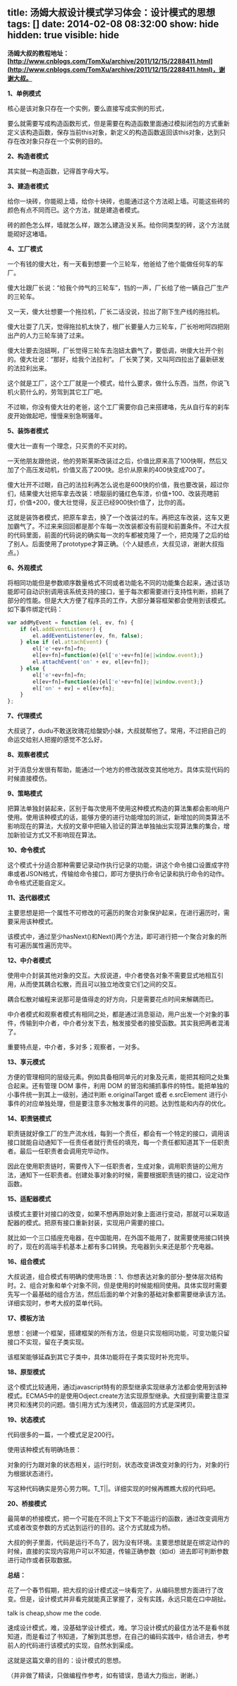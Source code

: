 title: 汤姆大叔设计模式学习体会：设计模式的思想
tags: []
date: 2014-02-08 08:32:00
show: hide
hidden: true
visible: hide
---

**汤姆大叔的教程地址：[http://www.cnblogs.com/TomXu/archive/2011/12/15/2288411.html](http://www.cnblogs.com/TomXu/archive/2011/12/15/2288411.html)，谢谢大叔。**

**1、单例模式**

核心是该对象只存在一个实例，要么直接写成实例的形式，

要么就需要写成构造函数形式，但是需要在构造函数里面通过模拟闭包的方式重新定义该构造函数，保存当前this对象，新定义的构造函数返回该this对象，达到只存在改对象只存在一个实例的目的。
<!--more-->
**2、构造者模式**

其实就一构造函数，记得首字母大写。

**3、建造者模式**

给你一块砖，你能砌上墙，给你十块砖，也能通过这个方法砌上墙。可能这些砖的颜色有点不同而已。这个方法，就是建造者模式。

砖的颜色怎么样，墙就怎么样，跟怎么建造没关系。给你同类型的砖，这个方法就能砌好这堵墙。

**4、工厂模式**

一个有钱的傻大壮，有一天看到想要一个三轮车，他爸给了他个能做任何车的车厂。

傻大壮跟厂长说：“给我个帅气的三轮车”，铛的一声，厂长给了他一辆自己厂生产的三轮车。

又一天，傻大壮想要一个拖拉机，厂长二话没说，拉出了刚下生产线的拖拉机。

傻大壮耍了几天，觉得拖拉机太快了，根厂长要量人力三轮车，厂长吩咐阿四把刚出产的人力三轮车骑了过来。

傻大壮要去泡妞啊，厂长觉得三轮车去泡妞太霸气了，要低调，哄傻大壮开个别的。傻大壮说：“那好，给我个法拉利”。 厂长笑了笑，又叫阿四拉出了最新研发的法拉利出来。

这个就是工厂，这个工厂就是一个模式，给什么要求，做什么东西，当然，你说飞机火箭什么的，劳驾到其它工厂吧。

不过嘛，你没有傻大壮的老爸，这个工厂需要你自己来搭建咯，先从自行车的刹车皮开始做起吧，慢慢来别急啊骚年。

**5、装饰者模式**

傻大壮一直有一个理念，只买贵的不买对的。

一天他朋友跟他说，他的劳斯莱斯改装过之后，价值比原来高了100快啊，然后又加了个高压发动机，价值又高了200快。总价从原来的400快变成700了。

傻大壮开不过眼，自己的法拉利再怎么说也是600快的价值，我也要改装，超过你们，结果傻大壮把车拿去改装：喷靓丽的骚红色车漆，价值+100、改装亮瞎前灯，价值+200，傻大壮觉得，反正已经900快价值了，比你的高。

这就是装饰者模式，把原车拿去，换了一个改装过的车。再把这车改装，这车又更加霸气了。不过来来回回都是那个车每一次改装都没有前提和前置条件。不过大叔的代码里面，前面的代码说的确实每一次的车都被克隆了一个，把克隆了之后的给了别人。后面使用了prototype才算正确。（个人疑惑点，大叔见谅，谢谢大叔指点。）

**6、外观模式**

将相同功能但是参数顺序数量格式不同或者功能名不同的功能集合起来，通过该功能即可自动识别调用该系统支持的接口，鉴于每次都需要进行支持性判断，损耗了部分的性能。但是大大方便了程序员的工作，大部分兼容框架都会使用到该模式。如下事件绑定代码：

```javascript
var addMyEvent = function (el, ev, fn) {
    if (el.addEventListener) {
        el.addEventListener(ev, fn, false);
    } else if (el.attachEvent) {
        el['e'+ev+fn]=fn;
        el[ev+fn]=function(e){el['e'+ev+fn](e||window.event);}
        el.attachEvent('on' + ev, el[ev+fn]);
    } else {
        el['e'+ev+fn]=fn;
        el[ev+fn]=function(e){el['e'+ev+fn](e||window.event);}
        el['on' + ev] = el[ev+fn];
    }
};
```

**7、代理模式**

大叔说了，dudu不敢送玫瑰花给酸奶小妹，大叔就帮他了。常用，不过把自己的命运交给别人把握的感觉不怎么好。

**8、观察者模式**

对于消息分发很有帮助，能通过一个地方的修改就改变其他地方。具体实现代码的时候直接模仿。

**9、策略模式**

把算法单独封装起来，区别于每次使用不使用这种模式构造的算法集都会影响用户使用。使用该种模式的话，能够方便的进行功能增加的测试，新增加的同类算法不影响现在的算法，大叔的文章中把输入验证的算法单独抽出实现算法集的集合，增加新验证方式又不影响现在算法。

**10、命令模式**

这个模式十分适合那种需要记录动作执行记录的功能，讲这个命令接口设置成字符串或者JSON格式，传输给命令接口，即可方便执行命令记录和执行命令的动作。命令格式还能自定义。

**11、迭代器模式**

主要思想是把一个属性不可修改的可遍历的聚合对象保护起来，在进行遍历时，需要采用该种模式。

该模式中，通过至少hasNext()和Next()两个方法，即可进行把一个聚合对象的所有可遍历属性遍历完毕。

**12、中介者模式**

使用中介封装其他对象的交互。大叔说道，中介者使各对象不需要显式地相互引用，从而使其耦合松散，而且可以独立地改变它们之间的交互。

耦合松散对编程来说那可是值得走的好方向，只是需要花点时间来解耦而已。

中介者模式和观察者模式有相同之处，都是通过消息驱动，用户出发一个对象的事件，传输到中介者，中介者分发下去，触发接受者的接受函数。其实我把两者混淆了。

重要特点是，中介者，多对多；观察者，一对多。

**13、享元模式**

方便的管理相同的层级元素。例如具备相同单元的对象及元素，能把其相同之处集合起来。还有管理 DOM 事件，利用 DOM 的冒泡和捕抓事件的特性。能把单独的小事件统一到其上一级别，通过判断 e.originalTarget 或者 e.srcElement 进行小事件的对应单独处理，但是要注意多次触发事件的问题。达到性能和内存的优化。

**14、职责链模式**

职责链就好像工厂的生产流水线，每到一个责任，都会有一个特定的接口，调用该接口就能自动通知下一任责任者就行责任的填充，每一个责任都知道其下一任职责者。最后一任职责者会调用完毕动作。

因此在使用职责链时，需要传入下一任职责者，生成对象，调用职责链的公用方法，通知下一任职责者。创建处事对象的时候，需要根据职责链的接口，设定动作函数。

**15、适配器模式**

该模式主要针对接口的改变，如果不想再原始对象上面进行变动，那就可以采取适配器的模式。把原有接口重新封装，实现用户需要的接口。

就比如一个三口插座充电器，在中国能用，在外国不能用了，就需要使用接口转换的了，现在的高端手机基本上都有多口转换。充电器到头来还是那个充电器。

**16、组合模式**

大叔说道，组合模式有明确的使用场景：1、你想表达对象的部分-整体层次结构时。2、组合对象和单个对象不同，但是使用的时候能相同使用。具体实现时需要先写一个最基础的组合方法，然后后面的单个对象的基础对象都需要继承该方法。详细实现时，参考大叔的菜单代码。

**17、模板方法**

思想：创建一个框架，搭建框架的所有方法，但是只实现相同功能，可变功能只留接口不实现，留在子类实现。

该框架能够延森到其它子类中，具体功能将在子类实现时补充完毕。

**18、原型模式**

这个模式比较通用，通过javascript特有的原型继承实现继承方法都会使用到该种模式。ECMA5中的是使用Odject.create方法实现原型继承。大叔提到需要注意深拷贝和浅拷贝的问题。值引用方式为浅拷贝，值返回的方式是深拷贝。

**19、状态模式**

代码很多的一篇，一个模式足足200行。

使用该种模式有明确场景：

对象的行为跟对象的状态相关，运行时刻，状态改变讲改变对象的行为，对象的行为根据状态进行。

写这种代码确实是劳心劳力啊。T_T||。详细实现的时候再瞧瞧大叔的代码吧。

**20、桥接模式**

最简单的桥接模式，把一个可能在不同上下文下不能运行的函数，通过改变调用方式或者改变参数的方式达到运行的目的。这个方式就成为桥。

大叔的例子里面，代码是运行不鸟了，因为没有环境。主要思想就是在绑定动作的时候，直接的实现内容用户可以不知道，传输正确参数（如id）进去即可判断参数进行动作或者获取数据。



**总结：**

花了一个春节假期，把大叔的设计模式这一块看完了，从编码思想方面进行了改变。但是，设计模式并非看完就能真正掌握了，没有实践，永远只能在口中胡扯。

talk is cheap,show me the code.

速成设计模式，难，没基础学设计模式，难。学习设计模式的最佳方法不是看书就知道，而是看过了书知道，了解到其思想，在自己的编码实践中，结合进去，参考前人的代码进行该模式的实现，自然水到渠成。

这就是这篇文章的目的：设计模式的思想。

（并非做了精读，只做编程作参考，如有错误，恳请大力指出，谢谢。）
